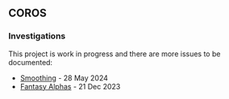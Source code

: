 ## COROS

### Investigations

This project is work in progress and there are more issues to be documented:

- [Smoothing](smoothing/README.md) - 28 May 2024
- [Fantasy Alphas](alpha/README.md) - 21 Dec 2023

